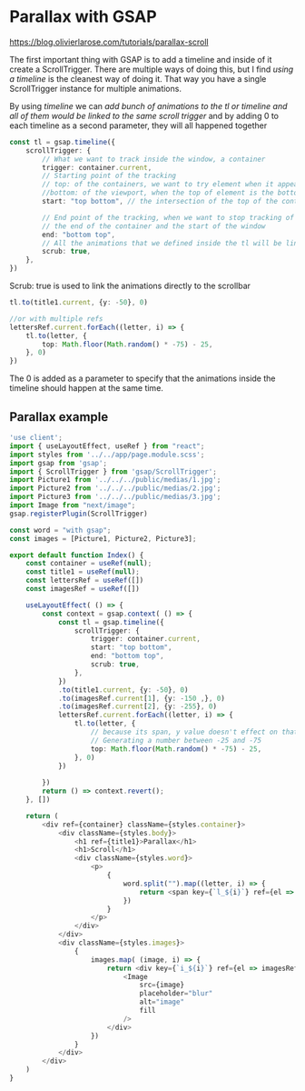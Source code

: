 # Parallax with GSAP

https://blog.olivierlarose.com/tutorials/parallax-scroll

The first important thing with GSAP is to add a timeline and inside of it create a ScrollTrigger. There are multiple ways of doing this, but I find _using a timeline_ is the cleanest way of doing it. That way you have a single ScrollTrigger instance for multiple animations.

 By using _timeline_ we can _add bunch of animations to the tl or timeline and all of them would be linked to the same scroll trigger_ and by adding 0 to each timeline as a second parameter, they will all happened together

```typescript
const tl = gsap.timeline({
    scrollTrigger: {
        // What we want to track inside the window, a container
        trigger: container.current,
        // Starting point of the tracking
        // top: of the containers, we want to try element when it appears on the screen
        //bottom: of the viewport, when the top of element is the bottom of the viewport  
        start: "top bottom", // the intersection of the top of the container and the bottom of the window

        // End point of the tracking, when we want to stop tracking of the elements 
        // the end of the container and the start of the window
        end: "bottom top",
        // All the animations that we defined inside the tl will be linked to the scrollbar
        scrub: true,
    },
})
```

Scrub: true is used to link the animations directly to the scrollbar


```typescript
tl.to(title1.current, {y: -50}, 0)

//or with multiple refs
lettersRef.current.forEach((letter, i) => {
    tl.to(letter, {
        top: Math.floor(Math.random() * -75) - 25,
    }, 0)
})
```

The 0 is added as a parameter to specify that the animations inside the timeline should happen at the same time.

## Parallax example

```typescript
'use client';
import { useLayoutEffect, useRef } from "react";
import styles from '../../app/page.module.scss';
import gsap from 'gsap';
import { ScrollTrigger } from 'gsap/ScrollTrigger';
import Picture1 from '../../../public/medias/1.jpg';
import Picture2 from '../../../public/medias/2.jpg';
import Picture3 from '../../../public/medias/3.jpg';
import Image from "next/image";
gsap.registerPlugin(ScrollTrigger)

const word = "with gsap";
const images = [Picture1, Picture2, Picture3];

export default function Index() {
    const container = useRef(null);
    const title1 = useRef(null);
    const lettersRef = useRef([])
    const imagesRef = useRef([])

    useLayoutEffect( () => {
        const context = gsap.context( () => {
            const tl = gsap.timeline({
                scrollTrigger: {
                    trigger: container.current,
                    start: "top bottom",
                    end: "bottom top",
                    scrub: true,
                },
            })
            .to(title1.current, {y: -50}, 0)
            .to(imagesRef.current[1], {y: -150 ,}, 0)
            .to(imagesRef.current[2], {y: -255}, 0)
            lettersRef.current.forEach((letter, i) => {
                tl.to(letter, {
                    // because its span, y value doesn't effect on that; we use top
                    // Generating a number between -25 and -75
                    top: Math.floor(Math.random() * -75) - 25,
                }, 0)
            })
            
        })
        return () => context.revert();
    }, [])

    return (
        <div ref={container} className={styles.container}>
            <div className={styles.body}>
                <h1 ref={title1}>Parallax</h1>
                <h1>Scroll</h1>
                <div className={styles.word}>
                    <p>
                        {
                            word.split("").map((letter, i) => {
                                return <span key={`l_${i}`} ref={el => lettersRef.current[i] = el}>{letter}</span>
                            })
                        }
                    </p>
                </div>
            </div>
            <div className={styles.images}>
                {
                    images.map( (image, i) => {
                        return <div key={`i_${i}`} ref={el => imagesRef.current[i] = el} className={styles.imageContainer}>
                            <Image 
                                src={image}
                                placeholder="blur"
                                alt="image"
                                fill
                            />
                        </div>
                    })
                }
            </div>
        </div>
    )
}
```